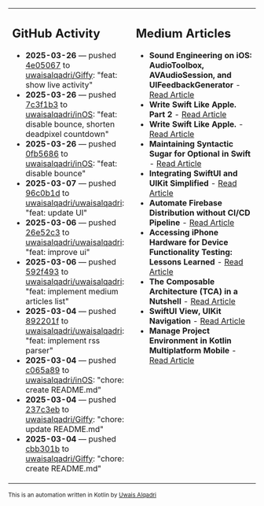 <table>
<tr>
<td valign="top" width="50%">
        
## GitHub Activity
           
- **2025-03-26** — pushed [4e05067](https://github.com/uwaisalqadri/Giffy/commits/4e05067cd5523ca4da6fe81e6233bbfc718d468c) to [uwaisalqadri/Giffy](https://github.com/uwaisalqadri/Giffy): "feat: show live activity"
- **2025-03-26** — pushed [7c3f1b3](https://github.com/uwaisalqadri/inOS/commits/7c3f1b333a5831d851a4696d463adc5966969b34) to [uwaisalqadri/inOS](https://github.com/uwaisalqadri/inOS): "feat: disable bounce, shorten deadpixel countdown"
- **2025-03-26** — pushed [0fb5686](https://github.com/uwaisalqadri/inOS/commits/0fb568612ad816c40611680d071391d5b8cc2cb6) to [uwaisalqadri/inOS](https://github.com/uwaisalqadri/inOS): "feat: disable bounce"
- **2025-03-07** — pushed [96c0b1d](https://github.com/uwaisalqadri/uwaisalqadri/commits/96c0b1da38ba1896444d40c5e01a560e8f12c762) to [uwaisalqadri/uwaisalqadri](https://github.com/uwaisalqadri/uwaisalqadri): "feat: update UI"
- **2025-03-06** — pushed [26e52c3](https://github.com/uwaisalqadri/uwaisalqadri/commits/26e52c3ea216345f50833d4af349604a219eb716) to [uwaisalqadri/uwaisalqadri](https://github.com/uwaisalqadri/uwaisalqadri): "feat: improve ui"
- **2025-03-06** — pushed [592f493](https://github.com/uwaisalqadri/uwaisalqadri/commits/592f49333ca5fb3f5eeb3ef8ec1c42d0a9bc4787) to [uwaisalqadri/uwaisalqadri](https://github.com/uwaisalqadri/uwaisalqadri): "feat: implement medium articles list"
- **2025-03-04** — pushed [892201f](https://github.com/uwaisalqadri/uwaisalqadri/commits/892201f88bddff27a3f543e93d98fd9ce5b309f8) to [uwaisalqadri/uwaisalqadri](https://github.com/uwaisalqadri/uwaisalqadri): "feat: implement rss parser"
- **2025-03-04** — pushed [c065a89](https://github.com/uwaisalqadri/inOS/commits/c065a89aca77057ea4bc764060af25d46d9b6eea) to [uwaisalqadri/inOS](https://github.com/uwaisalqadri/inOS): "chore: create README.md"
- **2025-03-04** — pushed [237c3eb](https://github.com/uwaisalqadri/Giffy/commits/237c3ebabfde7563bd0069532d717a11609b730a) to [uwaisalqadri/Giffy](https://github.com/uwaisalqadri/Giffy): "chore: update README.md"
- **2025-03-04** — pushed [cbb301b](https://github.com/uwaisalqadri/Giffy/commits/cbb301ba875a01d14df5a20ccb5e83b6b8a46b5c) to [uwaisalqadri/Giffy](https://github.com/uwaisalqadri/Giffy): "chore: create README.md"
            
</td>
        
<td valign="top" width="50%">
        
## Medium Articles
            
- **Sound Engineering on iOS: AudioToolbox, AVAudioSession, and UIFeedbackGenerator** - [Read Article](https://medium.com/@uwaisalqadri/sound-engineering-on-ios-audiotoolbox-avaudiosession-and-uifeedbackgenerator-7ecee15db93a?source=rss-e28d558666f9------2)
- **Write Swift Like Apple. Part 2** - [Read Article](https://medium.com/@uwaisalqadri/write-swift-like-apple-part-2-44e025e51824?source=rss-e28d558666f9------2)
- **Write Swift Like Apple.** - [Read Article](https://medium.com/@uwaisalqadri/write-swift-like-apple-4c4331cf140c?source=rss-e28d558666f9------2)
- **Maintaining Syntactic Sugar for Optional in Swift** - [Read Article](https://medium.com/@uwaisalqadri/maintaining-syntactic-sugar-for-optional-in-swift-dfb7f9019fba?source=rss-e28d558666f9------2)
- **Integrating SwiftUI and UIKit Simplified** - [Read Article](https://medium.com/@uwaisalqadri/seamlessly-bridging-swiftui-and-uikit-a-practical-approach-f7cb8d2f6f11?source=rss-e28d558666f9------2)
- **Automate Firebase Distribution without CI/CD Pipeline** - [Read Article](https://medium.com/@uwaisalqadri/automate-firebase-distribution-89cb261fd860?source=rss-e28d558666f9------2)
- **Accessing iPhone Hardware for Device Functionality Testing: Lessons Learned** - [Read Article](https://medium.com/@uwaisalqadri/accessing-iphone-hardware-for-device-functionality-testing-lessons-learned-5d81676082d8?source=rss-e28d558666f9------2)
- **The Composable Architecture (TCA) in a Nutshell** - [Read Article](https://medium.com/@uwaisalqadri/the-composable-architecture-tca-in-a-nutshell-3c574708542c?source=rss-e28d558666f9------2)
- **SwiftUI View, UIKit Navigation** - [Read Article](https://medium.com/@uwaisalqadri/swiftui-view-uikit-navigation-74aa22fc0e0?source=rss-e28d558666f9------2)
- **Manage Project Environment in Kotlin Multiplatform Mobile** - [Read Article](https://medium.com/@uwaisalqadri/manage-project-environment-in-kotlin-multiplatform-mobile-528847c3bfc5?source=rss-e28d558666f9------2)
            
</td>
</tr>
</table>
        
<sub>This is an automation written in Kotlin by <a href="https://uwais.framer.website/">Uwais Alqadri</a></sub>